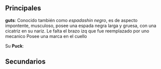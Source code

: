 ## Principales

**guts**:  Conocido también como _espadashin negro_, es de aspecto impontente, musculoso, posee una espada negra larga y gruesa, con una cicatriz en su nariz.
Le falta el brazo izq que fue reemplazado por uno mecanico
Posee una marca en el cuello

Su 
**Puck**:   

## Secundarios

